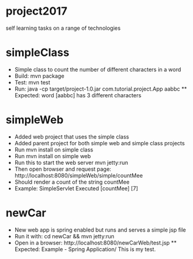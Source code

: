 # project2017
self learning tasks on a range of technologies
# simpleClass
* Simple class to count the number of different characters in a word
* Build: mvn package
* Test: mvn test
* Run: java -cp target/project-1.0.jar com.tutorial.project.App aabbc
** Expected: word [aabbc] has 3 different characters
# simpleWeb
* Added web project that uses the simple class
* Added parent project for both simple web and simple class projects
* Run mvn install on simple class
* Run mvn install on simple web
* Run this to start the web server mvn jetty:run
* Then open browser and request page: http://localhost:8080/simpleWeb/simple/countMee
* Should render a count of the string countMee
* Example: SimpleServlet Executed [countMee] [7]
# newCar
* New web app is spring enabled but runs and serves a simple jsp file
* Run it with: cd newCar && mvn jetty:run
* Open in a browser: http://localhost:8080/newCarWeb/test.jsp
** Expected: Example - Spring Application/ This is my test.

